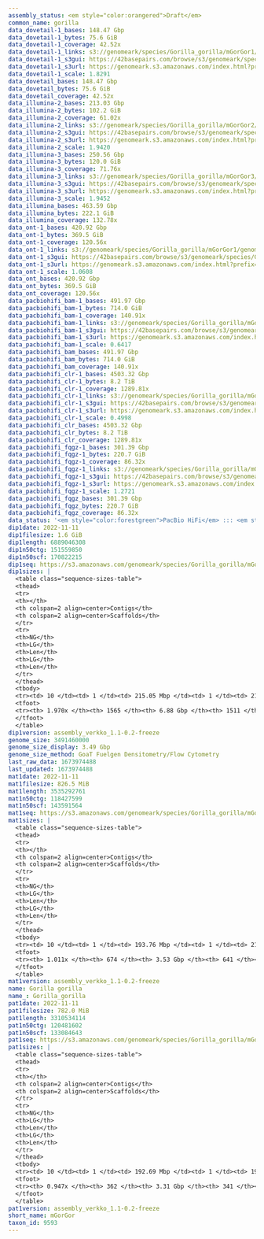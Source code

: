 ```yaml
---
assembly_status: <em style="color:orangered">Draft</em>
common_name: gorilla
data_dovetail-1_bases: 148.47 Gbp
data_dovetail-1_bytes: 75.6 GiB
data_dovetail-1_coverage: 42.52x
data_dovetail-1_links: s3://genomeark/species/Gorilla_gorilla/mGorGor1/genomic_data/dovetail/<br>
data_dovetail-1_s3gui: https://42basepairs.com/browse/s3/genomeark/species/Gorilla_gorilla/mGorGor1/genomic_data/dovetail/
data_dovetail-1_s3url: https://genomeark.s3.amazonaws.com/index.html?prefix=species/Gorilla_gorilla/mGorGor1/genomic_data/dovetail/
data_dovetail-1_scale: 1.8291
data_dovetail_bases: 148.47 Gbp
data_dovetail_bytes: 75.6 GiB
data_dovetail_coverage: 42.52x
data_illumina-2_bases: 213.03 Gbp
data_illumina-2_bytes: 102.2 GiB
data_illumina-2_coverage: 61.02x
data_illumina-2_links: s3://genomeark/species/Gorilla_gorilla/mGorGor2/genomic_data/illumina/<br>
data_illumina-2_s3gui: https://42basepairs.com/browse/s3/genomeark/species/Gorilla_gorilla/mGorGor2/genomic_data/illumina/
data_illumina-2_s3url: https://genomeark.s3.amazonaws.com/index.html?prefix=species/Gorilla_gorilla/mGorGor2/genomic_data/illumina/
data_illumina-2_scale: 1.9420
data_illumina-3_bases: 250.56 Gbp
data_illumina-3_bytes: 120.0 GiB
data_illumina-3_coverage: 71.76x
data_illumina-3_links: s3://genomeark/species/Gorilla_gorilla/mGorGor3/genomic_data/illumina/<br>
data_illumina-3_s3gui: https://42basepairs.com/browse/s3/genomeark/species/Gorilla_gorilla/mGorGor3/genomic_data/illumina/
data_illumina-3_s3url: https://genomeark.s3.amazonaws.com/index.html?prefix=species/Gorilla_gorilla/mGorGor3/genomic_data/illumina/
data_illumina-3_scale: 1.9452
data_illumina_bases: 463.59 Gbp
data_illumina_bytes: 222.1 GiB
data_illumina_coverage: 132.78x
data_ont-1_bases: 420.92 Gbp
data_ont-1_bytes: 369.5 GiB
data_ont-1_coverage: 120.56x
data_ont-1_links: s3://genomeark/species/Gorilla_gorilla/mGorGor1/genomic_data/ont/<br>
data_ont-1_s3gui: https://42basepairs.com/browse/s3/genomeark/species/Gorilla_gorilla/mGorGor1/genomic_data/ont/
data_ont-1_s3url: https://genomeark.s3.amazonaws.com/index.html?prefix=species/Gorilla_gorilla/mGorGor1/genomic_data/ont/
data_ont-1_scale: 1.0608
data_ont_bases: 420.92 Gbp
data_ont_bytes: 369.5 GiB
data_ont_coverage: 120.56x
data_pacbiohifi_bam-1_bases: 491.97 Gbp
data_pacbiohifi_bam-1_bytes: 714.0 GiB
data_pacbiohifi_bam-1_coverage: 140.91x
data_pacbiohifi_bam-1_links: s3://genomeark/species/Gorilla_gorilla/mGorGor1/genomic_data/pacbio_hifi/<br>
data_pacbiohifi_bam-1_s3gui: https://42basepairs.com/browse/s3/genomeark/species/Gorilla_gorilla/mGorGor1/genomic_data/pacbio_hifi/
data_pacbiohifi_bam-1_s3url: https://genomeark.s3.amazonaws.com/index.html?prefix=species/Gorilla_gorilla/mGorGor1/genomic_data/pacbio_hifi/
data_pacbiohifi_bam-1_scale: 0.6417
data_pacbiohifi_bam_bases: 491.97 Gbp
data_pacbiohifi_bam_bytes: 714.0 GiB
data_pacbiohifi_bam_coverage: 140.91x
data_pacbiohifi_clr-1_bases: 4503.32 Gbp
data_pacbiohifi_clr-1_bytes: 8.2 TiB
data_pacbiohifi_clr-1_coverage: 1289.81x
data_pacbiohifi_clr-1_links: s3://genomeark/species/Gorilla_gorilla/mGorGor1/genomic_data/pacbio_hifi/<br>
data_pacbiohifi_clr-1_s3gui: https://42basepairs.com/browse/s3/genomeark/species/Gorilla_gorilla/mGorGor1/genomic_data/pacbio_hifi/
data_pacbiohifi_clr-1_s3url: https://genomeark.s3.amazonaws.com/index.html?prefix=species/Gorilla_gorilla/mGorGor1/genomic_data/pacbio_hifi/
data_pacbiohifi_clr-1_scale: 0.4998
data_pacbiohifi_clr_bases: 4503.32 Gbp
data_pacbiohifi_clr_bytes: 8.2 TiB
data_pacbiohifi_clr_coverage: 1289.81x
data_pacbiohifi_fqgz-1_bases: 301.39 Gbp
data_pacbiohifi_fqgz-1_bytes: 220.7 GiB
data_pacbiohifi_fqgz-1_coverage: 86.32x
data_pacbiohifi_fqgz-1_links: s3://genomeark/species/Gorilla_gorilla/mGorGor1/genomic_data/pacbio_hifi/<br>
data_pacbiohifi_fqgz-1_s3gui: https://42basepairs.com/browse/s3/genomeark/species/Gorilla_gorilla/mGorGor1/genomic_data/pacbio_hifi/
data_pacbiohifi_fqgz-1_s3url: https://genomeark.s3.amazonaws.com/index.html?prefix=species/Gorilla_gorilla/mGorGor1/genomic_data/pacbio_hifi/
data_pacbiohifi_fqgz-1_scale: 1.2721
data_pacbiohifi_fqgz_bases: 301.39 Gbp
data_pacbiohifi_fqgz_bytes: 220.7 GiB
data_pacbiohifi_fqgz_coverage: 86.32x
data_status: '<em style="color:forestgreen">PacBio HiFi</em> ::: <em style="color:forestgreen">ONT Simplex</em> ::: <em style="color:forestgreen">Dovetail</em> ::: <em style="color:forestgreen">Illumina</em>'
dip1date: 2022-11-11
dip1filesize: 1.6 GiB
dip1length: 6889046308
dip1n50ctg: 151559850
dip1n50scf: 170822215
dip1seq: https://s3.amazonaws.com/genomeark/species/Gorilla_gorilla/mGorGor1/assembly_verkko_1.1-0.2-freeze/mGorGor1.dip.20221111.fasta.gz
dip1sizes: |
  <table class="sequence-sizes-table">
  <thead>
  <tr>
  <th></th>
  <th colspan=2 align=center>Contigs</th>
  <th colspan=2 align=center>Scaffolds</th>
  </tr>
  <tr>
  <th>NG</th>
  <th>LG</th>
  <th>Len</th>
  <th>LG</th>
  <th>Len</th>
  </tr>
  </thead>
  <tbody>
  <tr><td> 10 </td><td> 1 </td><td> 215.05 Mbp </td><td> 1 </td><td> 215.25 Mbp </td></tr>  <tr><td> 20 </td><td> 3 </td><td> 192.69 Mbp </td><td> 3 </td><td> 194.78 Mbp </td></tr>  <tr><td> 30 </td><td> 5 </td><td> 174.76 Mbp </td><td> 4 </td><td> 193.76 Mbp </td></tr>  <tr><td> 40 </td><td> 7 </td><td> 158.55 Mbp </td><td> 6 </td><td> 176.51 Mbp </td></tr>  <tr style="background-color:#cccccc;"><td> 50 </td><td> 9 </td><td style="background-color:#88ff88;"> 151.56 Mbp </td><td> 8 </td><td style="background-color:#88ff88;"> 170.82 Mbp </td></tr>  <tr><td> 60 </td><td> 11 </td><td> 148.88 Mbp </td><td> 11 </td><td> 158.55 Mbp </td></tr>  <tr><td> 70 </td><td> 14 </td><td> 136.70 Mbp </td><td> 13 </td><td> 151.56 Mbp </td></tr>  <tr><td> 80 </td><td> 17 </td><td> 133.51 Mbp </td><td> 15 </td><td> 148.88 Mbp </td></tr>  <tr><td> 90 </td><td> 19 </td><td> 126.01 Mbp </td><td> 17 </td><td> 144.05 Mbp </td></tr>  <tr><td> 100 </td><td> 22 </td><td> 120.48 Mbp </td><td> 20 </td><td> 133.79 Mbp </td></tr>  </tbody>
  <tfoot>
  <tr><th> 1.970x </th><th> 1565 </th><th> 6.88 Gbp </th><th> 1511 </th><th> 6.89 Gbp </th></tr>
  </tfoot>
  </table>
dip1version: assembly_verkko_1.1-0.2-freeze
genome_size: 3491460000
genome_size_display: 3.49 Gbp
genome_size_method: GoaT Fuelgen Densitometry/Flow Cytometry
last_raw_data: 1673974488
last_updated: 1673974488
mat1date: 2022-11-11
mat1filesize: 826.5 MiB
mat1length: 3535292761
mat1n50ctg: 118427599
mat1n50scf: 143591564
mat1seq: https://s3.amazonaws.com/genomeark/species/Gorilla_gorilla/mGorGor1/assembly_verkko_1.1-0.2-freeze/mGorGor1.mat.20221111.fasta.gz
mat1sizes: |
  <table class="sequence-sizes-table">
  <thead>
  <tr>
  <th></th>
  <th colspan=2 align=center>Contigs</th>
  <th colspan=2 align=center>Scaffolds</th>
  </tr>
  <tr>
  <th>NG</th>
  <th>LG</th>
  <th>Len</th>
  <th>LG</th>
  <th>Len</th>
  </tr>
  </thead>
  <tbody>
  <tr><td> 10 </td><td> 1 </td><td> 193.76 Mbp </td><td> 1 </td><td> 215.05 Mbp </td></tr>  <tr><td> 20 </td><td> 3 </td><td> 156.68 Mbp </td><td> 3 </td><td> 177.55 Mbp </td></tr>  <tr><td> 30 </td><td> 6 </td><td> 142.52 Mbp </td><td> 5 </td><td> 165.04 Mbp </td></tr>  <tr><td> 40 </td><td> 8 </td><td> 133.79 Mbp </td><td> 7 </td><td> 151.56 Mbp </td></tr>  <tr style="background-color:#cccccc;"><td> 50 </td><td> 11 </td><td style="background-color:#88ff88;"> 118.43 Mbp </td><td> 9 </td><td style="background-color:#88ff88;"> 143.59 Mbp </td></tr>  <tr><td> 60 </td><td> 14 </td><td> 92.86 Mbp </td><td> 12 </td><td> 132.26 Mbp </td></tr>  <tr><td> 70 </td><td> 18 </td><td> 83.11 Mbp </td><td> 15 </td><td> 112.69 Mbp </td></tr>  <tr><td> 80 </td><td> 22 </td><td> 70.32 Mbp </td><td> 18 </td><td> 82.20 Mbp </td></tr>  <tr><td> 90 </td><td> 28 </td><td> 51.78 Mbp </td><td> 23 </td><td> 64.18 Mbp </td></tr>  <tr><td> 100 </td><td> 121 </td><td> 322.86 Kbp </td><td> 81 </td><td> 449.51 Kbp </td></tr>  </tbody>
  <tfoot>
  <tr><th> 1.011x </th><th> 674 </th><th> 3.53 Gbp </th><th> 641 </th><th> 3.54 Gbp </th></tr>
  </tfoot>
  </table>
mat1version: assembly_verkko_1.1-0.2-freeze
name: Gorilla gorilla
name_: Gorilla_gorilla
pat1date: 2022-11-11
pat1filesize: 782.0 MiB
pat1length: 3310534114
pat1n50ctg: 120481602
pat1n50scf: 133084643
pat1seq: https://s3.amazonaws.com/genomeark/species/Gorilla_gorilla/mGorGor1/assembly_verkko_1.1-0.2-freeze/mGorGor1.pat.20221111.fasta.gz
pat1sizes: |
  <table class="sequence-sizes-table">
  <thead>
  <tr>
  <th></th>
  <th colspan=2 align=center>Contigs</th>
  <th colspan=2 align=center>Scaffolds</th>
  </tr>
  <tr>
  <th>NG</th>
  <th>LG</th>
  <th>Len</th>
  <th>LG</th>
  <th>Len</th>
  </tr>
  </thead>
  <tbody>
  <tr><td> 10 </td><td> 1 </td><td> 192.69 Mbp </td><td> 1 </td><td> 194.78 Mbp </td></tr>  <tr><td> 20 </td><td> 3 </td><td> 159.39 Mbp </td><td> 3 </td><td> 174.76 Mbp </td></tr>  <tr><td> 30 </td><td> 5 </td><td> 150.80 Mbp </td><td> 5 </td><td> 158.55 Mbp </td></tr>  <tr><td> 40 </td><td> 8 </td><td> 133.51 Mbp </td><td> 8 </td><td> 144.05 Mbp </td></tr>  <tr style="background-color:#cccccc;"><td> 50 </td><td> 11 </td><td style="background-color:#88ff88;"> 120.48 Mbp </td><td> 10 </td><td style="background-color:#88ff88;"> 133.08 Mbp </td></tr>  <tr><td> 60 </td><td> 14 </td><td> 89.76 Mbp </td><td> 13 </td><td> 126.01 Mbp </td></tr>  <tr><td> 70 </td><td> 18 </td><td> 78.29 Mbp </td><td> 16 </td><td> 84.45 Mbp </td></tr>  <tr><td> 80 </td><td> 23 </td><td> 58.25 Mbp </td><td> 21 </td><td> 66.61 Mbp </td></tr>  <tr><td> 90 </td><td> 31 </td><td> 30.53 Mbp </td><td> 27 </td><td> 49.29 Mbp </td></tr>  <tr><td> 100 </td><td> 0 </td><td>  </td><td> 0 </td><td>  </td></tr>  </tbody>
  <tfoot>
  <tr><th> 0.947x </th><th> 362 </th><th> 3.31 Gbp </th><th> 341 </th><th> 3.31 Gbp </th></tr>
  </tfoot>
  </table>
pat1version: assembly_verkko_1.1-0.2-freeze
short_name: mGorGor
taxon_id: 9593
---
```


